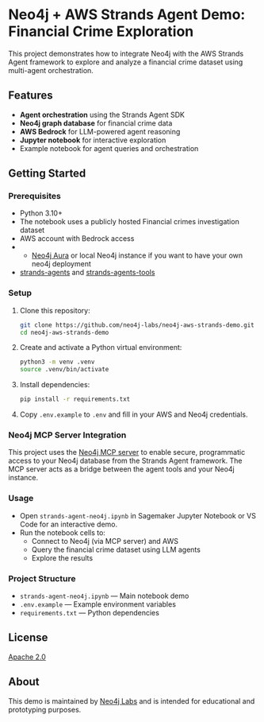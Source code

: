 # Neo4j + AWS Strands Agent Demo: Financial Crime Exploration

This project demonstrates how to integrate Neo4j with the AWS Strands Agent framework to explore and analyze a financial crime dataset using multi-agent orchestration.

## Features
- **Agent orchestration** using the Strands Agent SDK
- **Neo4j graph database** for financial crime data
- **AWS Bedrock** for LLM-powered agent reasoning
- **Jupyter notebook** for interactive exploration
- Example notebook for agent queries and orchestration

## Getting Started

### Prerequisites
- Python 3.10+
- The notebook uses a publicly hosted Financial crimes investigation dataset
- AWS account with Bedrock access
- - [Neo4j Aura](https://neo4j.com/cloud/aura/) or local Neo4j instance if you want to have your own neo4j deployment
- [strands-agents](https://pypi.org/project/strands-agents/) and [strands-agents-tools](https://pypi.org/project/strands-agents-tools/)

### Setup
1. Clone this repository:
   ```sh
   git clone https://github.com/neo4j-labs/neo4j-aws-strands-demo.git
   cd neo4j-aws-strands-demo
   ```
2. Create and activate a Python virtual environment:
   ```sh
   python3 -m venv .venv
   source .venv/bin/activate
   ```
3. Install dependencies:
   ```sh
   pip install -r requirements.txt
   ```
4. Copy `.env.example` to `.env` and fill in your AWS and Neo4j credentials.


### Neo4j MCP Server Integration
This project uses the [Neo4j MCP server](https://github.com/neo4j-contrib/mcp-neo4j) to enable secure, programmatic access to your Neo4j database from the Strands Agent framework. The MCP server acts as a bridge between the agent tools and your Neo4j instance.


### Usage
- Open `strands-agent-neo4j.ipynb` in Sagemaker Jupyter Notebook or VS Code for an interactive demo.
- Run the notebook cells to:
  - Connect to Neo4j (via MCP server) and AWS
  - Query the financial crime dataset using LLM agents
  - Explore the results

### Project Structure
- `strands-agent-neo4j.ipynb` — Main notebook demo
- `.env.example` — Example environment variables
- `requirements.txt` — Python dependencies

## License
[Apache 2.0](LICENSE)

## About
This demo is maintained by [Neo4j Labs](https://github.com/neo4j-partners) and is intended for educational and prototyping purposes.
